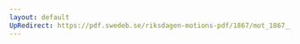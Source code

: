```yaml
---
layout: default
UpRedirect: https://pdf.swedeb.se/riksdagen-motions-pdf/1867/mot_1867__ak__00207/mot_1867__ak__00207_003.pdf
---
```

